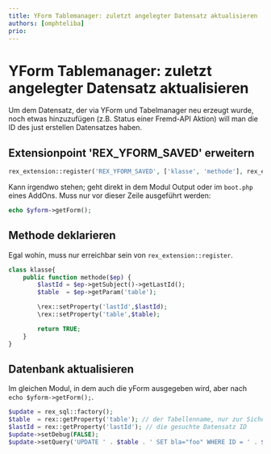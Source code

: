 ```yaml
---
title: YForm Tablemanager: zuletzt angelegter Datensatz aktualisieren
authors: [omphteliba]
prio:
---
```


# YForm Tablemanager: zuletzt angelegter Datensatz aktualisieren

Um dem Datensatz, der via YForm und Tabelmanager neu erzeugt wurde, noch etwas hinzuzufügen (z.B. Status einer Fremd-API Aktion) will man die ID des just erstellen Datensatzes haben. 

## Extensionpoint 'REX_YFORM_SAVED' erweitern
```php
rex_extension::register('REX_YFORM_SAVED', ['klasse', 'methode'], rex_extension::LATE);
```
Kann irgendwo stehen; geht direkt in dem Modul Output oder im `boot.php` eines AddOns. Muss nur vor dieser Zeile ausgeführt werden:
```php
echo $yform->getForm();
```
## Methode deklarieren
Egal wohin, muss nur erreichbar sein von `rex_extension::register`.
```php
class klasse{
	public function methode($ep) {
   		$lastId = $ep->getSubject()->getLastId();
   		$table  = $ep->getParam('table');

   		\rex::setProperty('lastId',$lastId);
   		\rex::setProperty('table',$table);

   		return TRUE;
	}
}
```

## Datenbank aktualisieren
Im gleichen Modul, in dem auch die yForm ausgegeben wird, aber nach `echo $yform->getForm();`.
```php
$update = rex_sql::factory();
$table  = rex::getProperty('table'); // der Tabellenname, nur zur Sicherheit
$lastId = rex::getProperty('lastId'); // die gesuchte Datensatz ID
$update->setDebug(FALSE);
$update->setQuery('UPDATE ' . $table . ' SET bla="foo" WHERE ID = ' . $lastId);
```
